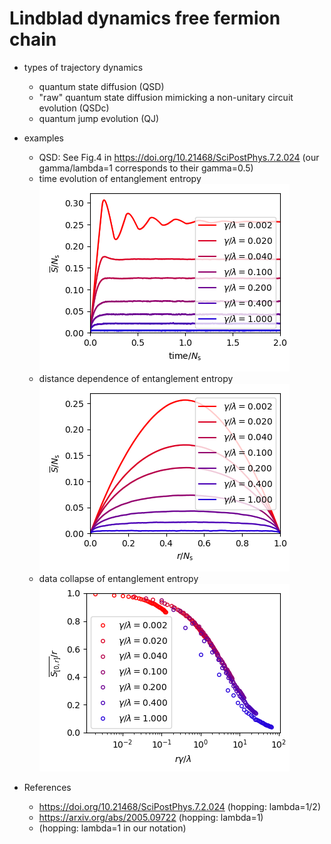 # Lindblad dynamics free fermion chain

- types of trajectory dynamics
  - quantum state diffusion (QSD)
  - "raw" quantum state diffusion mimicking a non-unitary circuit evolution (QSDc)
  - quantum jump evolution (QJ)

- examples
  - QSD: See Fig.4 in https://doi.org/10.21468/SciPostPhys.7.2.024
    (our gamma/lambda=1 corresponds to their gamma=0.5)<br>
  - time evolution of entanglement entropy<br>
    ![time evolution](./QSD/dat_example/fig_timeevol_ee_Ns512_gamma_all.png)
  - distance dependence of entanglement entropy<br>
    ![distance dependence](./QSD/dat_example/fig_dist_ee_Ns512_gamma_all.png)
  - data collapse of entanglement entropy<br>
    ![data collapse](./QSD/dat_example/fig_collapse_ee_Ns512_gamma_all.png)

- References
  - https://doi.org/10.21468/SciPostPhys.7.2.024 (hopping: lambda=1/2)
  - https://arxiv.org/abs/2005.09722 (hopping: lambda=1)
  - (hopping: lambda=1 in our notation)
